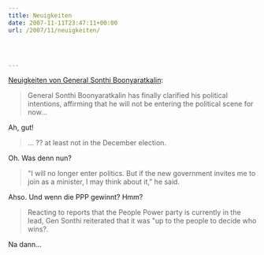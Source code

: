 ```yaml
---
title: Neuigkeiten
date: 2007-11-11T23:47:11+00:00
url: /2007/11/neuigkeiten/




---
```

[Neuigkeiten von General Sonthi Boonyaratkalin][1]:

> General Sonthi Boonyaratkalin has finally clarified his political intentions, affirming that he will not be entering the political scene for now...

Ah, gut!

> ... ?? at least not in the December election.

Oh. Was denn nun?

> "I will no longer enter politics. But if the new government invites me to join as a minister, I may think about it," he said.

Ahso. Und wenn die <span class="caps">PPP</span> gewinnt? Hmm?

> Reacting to reports that the People Power party is currently in the lead, Gen Sonthi reiterated that it was "up to the people to decide who wins?.

Na dann...

 [1]: http://www.bangkokpost.com/breaking_news/breakingnews.php?id=123500
